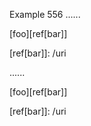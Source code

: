 Example 556
......

[foo][ref[bar]]

[ref[bar]]: /uri

......

<p>[foo][ref[bar]]</p>
<p>[ref[bar]]: /uri</p>
